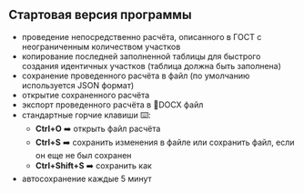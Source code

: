 ## Стартовая версия программы

- проведение непосредственно расчёта, описанного в ГОСТ с неограниченным количеством участков
- копирование последней заполненной таблицы для быстрого создания идентичных участков (таблица должна быть заполнена)
- сохранение проведенного расчёта в файл (по умолчанию используется JSON формат)
- открытие сохраненного расчёта
- экспорт проведенного расчёта в 📄DOCX файл
- стандартные горчие клавиши ⌨️:
    - **Ctrl+O** ➡️ открыть файл расчёта
    - **Ctrl+S** ➡️ сохранить изменения в файле или сохранить файл, если он еще не был сохранен
    - **Ctrl+Shift+S** ➡️ сохранить как
- автосохранение каждые 5 минут
